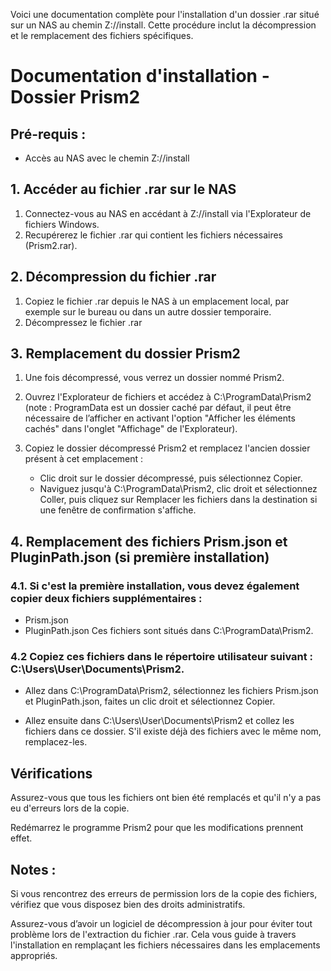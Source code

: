Voici une documentation complète pour l'installation d'un dossier .rar situé sur un NAS au chemin Z://install. Cette procédure inclut la décompression et le remplacement des fichiers spécifiques.

# Documentation d'installation - Dossier Prism2

## Pré-requis :
- Accès au NAS avec le chemin Z://install

## 1. Accéder au fichier .rar sur le NAS
1. Connectez-vous au NAS en accédant à Z://install via l'Explorateur de fichiers Windows.
2. Recupérerez le fichier .rar qui contient les fichiers nécessaires (Prism2.rar).

## 2. Décompression du fichier .rar
1. Copiez le fichier .rar depuis le NAS à un emplacement local, par exemple sur le bureau ou dans un autre dossier temporaire.
2. Décompressez le fichier .rar

## 3. Remplacement du dossier Prism2
1. Une fois décompressé, vous verrez un dossier nommé Prism2.

2. Ouvrez l'Explorateur de fichiers et accédez à C:\ProgramData\Prism2 (note : ProgramData est un dossier caché par défaut, il peut être nécessaire de l’afficher en activant l'option "Afficher les éléments cachés" dans l'onglet "Affichage" de l'Explorateur).

3. Copiez le dossier décompressé Prism2 et remplacez l'ancien dossier présent à cet emplacement :

    - Clic droit sur le dossier décompressé, puis sélectionnez Copier.
    - Naviguez jusqu'à C:\ProgramData\Prism2, clic droit et sélectionnez Coller, puis cliquez sur Remplacer les fichiers dans la destination si une fenêtre de confirmation s'affiche.

## 4. Remplacement des fichiers Prism.json et PluginPath.json (si première installation)

### 4.1. Si c'est la première installation, vous devez également copier deux fichiers supplémentaires :

- Prism.json
- PluginPath.json
Ces fichiers sont situés dans C:\ProgramData\Prism2.

### 4.2 Copiez ces fichiers dans le répertoire utilisateur suivant : C:\Users\User\Documents\Prism2.

- Allez dans C:\ProgramData\Prism2, sélectionnez les fichiers Prism.json et PluginPath.json, faites un clic droit et sélectionnez Copier.

- Allez ensuite dans C:\Users\User\Documents\Prism2 et collez les fichiers dans ce dossier. S'il existe déjà des fichiers avec le même nom, remplacez-les.

## Vérifications
Assurez-vous que tous les fichiers ont bien été remplacés et qu'il n'y a pas eu d'erreurs lors de la copie.

Redémarrez le programme Prism2 pour que les modifications prennent effet.



## Notes :
Si vous rencontrez des erreurs de permission lors de la copie des fichiers, vérifiez que vous disposez bien des droits administratifs.

Assurez-vous d’avoir un logiciel de décompression à jour pour éviter tout problème lors de l'extraction du fichier .rar.
Cela vous guide à travers l'installation en remplaçant les fichiers nécessaires dans les emplacements appropriés.
